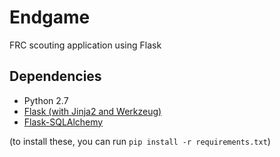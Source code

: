 # Endgame

FRC scouting application using Flask

## Dependencies
* Python 2.7
* [Flask (with Jinja2 and Werkzeug)](http://flask.pocoo.org/)
* [Flask-SQLAlchemy](https://pythonhosted.org/Flask-SQLAlchemy/)

(to install these, you can run ```pip install -r requirements.txt```)
